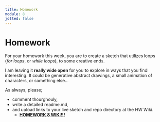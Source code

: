 ```yaml
---
title: Homework
module: 8
jotted: false
---
```


# Homework

For your homework this week, you are to create a sketch that utilizes loops (_for loops_, or _while loops_), to some creative ends.

I am leaving it **really wide open** for you to explore in ways that you find interesting. It could be generative abstract drawings, a small animation of characters, or something else...

As always, please;

- comment thourghouly,
- write a detailed readme.md,
- and upload links to your live sketch and repo directory at the HW Wiki.
    - **[HOMEWORK 8 WIKI!!!](https://github.com/Montana-Media-Arts/120_CreativeCoding_Fall2017/wiki/HW-8)**
